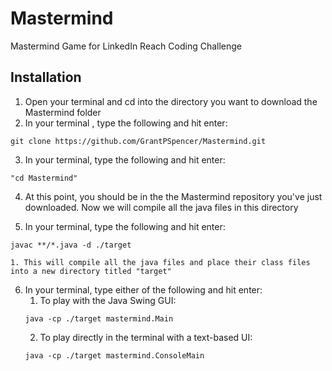 # Mastermind
Mastermind Game for LinkedIn Reach Coding Challenge

## Installation
1. Open your terminal and cd into the directory you want to download the Mastermind folder
2.  In your terminal , type the following and hit enter:
```
git clone https://github.com/GrantPSpencer/Mastermind.git
```
3. In your terminal, type the following and hit enter:
```
"cd Mastermind"
```
4. At this point, you should be in the the Mastermind repository you've just downloaded. Now we will compile all the java files in this directory

5. In your terminal, type the following and hit enter:
```
javac **/*.java -d ./target 
```
    1. This will compile all the java files and place their class files into a new directory titled "target"
6. In your terminal, type either of the following and hit enter:
    1. To play with the Java Swing GUI:
    ```
    java -cp ./target mastermind.Main  
    ```
    2. To play directly in the terminal with a text-based UI:
    ```
    java -cp ./target mastermind.ConsoleMain  
    ```
    
    
 
